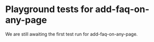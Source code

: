 # Playground tests for add-faq-on-any-page
We are still awaiting the first test run for add-faq-on-any-page.

